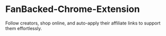 # FanBacked-Chrome-Extension
Follow creators, shop online, and auto-apply their affiliate links to support them effortlessly.
